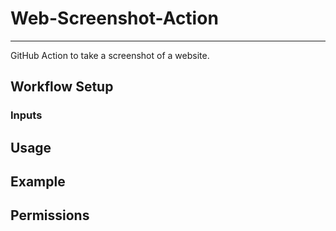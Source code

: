 # Web-Screenshot-Action
-----------------------

GitHub Action to take a screenshot of a website.

## Workflow Setup

### Inputs

## Usage

## Example

## Permissions